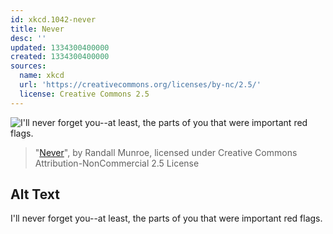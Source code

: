 ```yaml
---
id: xkcd.1042-never
title: Never
desc: ''
updated: 1334300400000
created: 1334300400000
sources:
  name: xkcd
  url: 'https://creativecommons.org/licenses/by-nc/2.5/'
  license: Creative Commons 2.5
---
```

![I'll never forget you--at least, the parts of you that were important red flags.](https://imgs.xkcd.com/comics/never.png)
> "[Never](https://xkcd.com/1042/)", by Randall Munroe, licensed under Creative Commons Attribution-NonCommercial 2.5 License

## Alt Text
I'll never forget you--at least, the parts of you that were important red flags.
